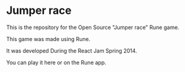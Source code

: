 # Jumper race

This is the repository for the Open Source "Jumper race" Rune game.

This game was made using Rune.

It was developed During the React Jam Spring 2014.

You can play it here or on the Rune app.